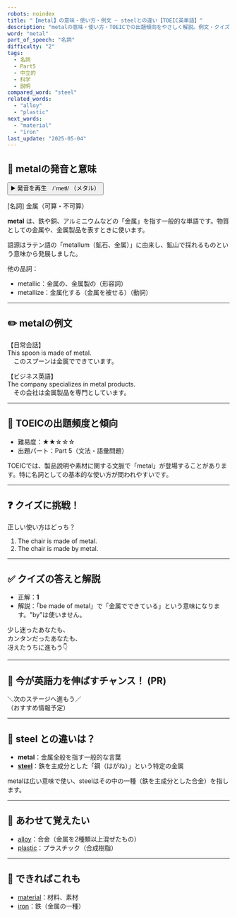 ```yaml
---
robots: noindex
title: "【metal】の意味・使い方・例文 ― steelとの違い【TOEIC英単語】"
description: "metalの意味・使い方・TOEICでの出題傾向をやさしく解説。例文・クイズ付きでsteelとの違いもわかりやすく学べます。"
word: "metal"
part_of_speech: "名詞"
difficulty: "2"
tags:
  - 名詞
  - Part5
  - 中立的
  - 科学
  - 説明
compared_word: "steel"
related_words:
  - "alloy"
  - "plastic"
next_words:
  - "material"
  - "iron"
last_update: "2025-05-04"
---
```


## 🔰 metalの発音と意味

<button class="play-audio" onclick="playTTS('metal')">
  <span class="play-audio-main">
    ▶️ 発音を再生　/ˈmetl/
  </span>
  <span class="play-audio-sub">
    （メタル）
  </span>
</button>

[名詞] 金属（可算・不可算）

**metal** は、鉄や銅、アルミニウムなどの「金属」を指す一般的な単語です。物質としての金属や、金属製品を表すときに使います。

語源はラテン語の「metallum（鉱石、金属）」に由来し、鉱山で採れるものという意味から発展しました。

他の品詞：  
- metallic：金属の、金属製の（形容詞）
- metallize：金属化する（金属を被せる）（動詞）

---

## ✏️ metalの例文

【日常会話】  
This spoon is made of metal.  
　このスプーンは金属でできています。

【ビジネス英語】  
The company specializes in metal products.  
　その会社は金属製品を専門としています。

---

## 🎯 TOEICの出題頻度と傾向

- 難易度：★★☆☆☆
- 出題パート：Part 5（文法・語彙問題）

TOEICでは、製品説明や素材に関する文脈で「metal」が登場することがあります。特に名詞としての基本的な使い方が問われやすいです。

---

## ❓ クイズに挑戦！

正しい使い方はどっち？

1. The chair is made of metal.
2. The chair is made by metal.

---

## ✅ クイズの答えと解説

- 正解：**1**
- 解説：「be made of metal」で「金属でできている」という意味になります。"by"は使いません。

少し迷ったあなたも、  
カンタンだったあなたも、  
冴えたうちに進もう👇️

---

## 🚀 今が英語力を伸ばすチャンス！ (PR)

<div class="info-center">
＼次のステージへ進もう／<br>  
（おすすめ情報予定）
</div>

---

## 🤔  steel との違いは？

- **metal**：金属全般を指す一般的な言葉
- **[steel](/word/steel/)**：鉄を主成分とした「鋼（はがね）」という特定の金属

metalは広い意味で使い、steelはその中の一種（鉄を主成分とした合金）を指します。

---

## 🧩 あわせて覚えたい

- [alloy](/word/alloy/)：合金（金属を2種類以上混ぜたもの）
- [plastic](/word/plastic/)：プラスチック（合成樹脂）

---

## 📖 できればこれも

- [material](/word/material/)：材料、素材
- [iron](/word/iron/)：鉄（金属の一種）

<!-- cvid: aid48_bid07 -->
